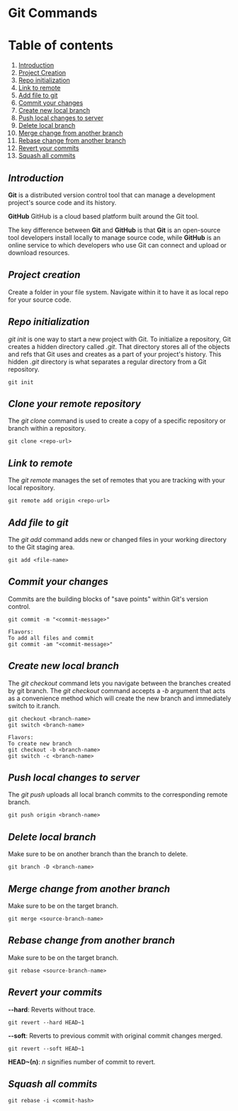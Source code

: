 # **Git Commands**
# Table of contents
1. [Introduction](#introduction)
2. [Project Creation](#project-creation)
3. [Repo initialization](#initialization)
4. [Link to remote](#remote)
5. [Add file to git](#add)
6. [Commit your changes](#commit)
7. [Create new local branch](#checkout)
8. [Push local changes to server](#push)
9. [Delete local branch](#delete)
10. [Merge change from another branch](#merge)
11. [Rebase change from another branch](#rebase)
12. [Revert your commits](#revert)
13. [Squash all commits](#squash)

<a name="introduction"></a>
## _Introduction_
**Git** is a distributed version control tool that can manage a development project's source code and its history.

**GitHub** GitHub is a cloud based platform built around the Git tool.

The key difference between **Git** and **GitHub** is that **Git** is an open-source tool developers install locally to manage source code, while **GitHub** is an online service to which developers who use Git can connect and upload or download resources.

<a name="project-creation"></a>
## _Project creation_
Create a folder in your file system. Navigate within it to have it as local repo for your source code.

<a name="initialization"></a>
## _Repo initialization_
_git init_ is one way to start a new project with Git. To initialize a repository, Git creates a hidden directory called _.git_. That directory stores all of the objects and refs that Git uses and creates as a part of your project's history. This hidden _.git_ directory is what separates a regular directory from a Git repository.
```text
git init
```

<a name="clone"></a>
## _Clone your remote repository_
The _git clone_ command is used to create a copy of a specific repository or branch within a repository.
```text
git clone <repo-url>
```

<a name="remote"></a>
## _Link to remote_
The _git remote_ manages the set of remotes that you are tracking with your local repository.
```text
git remote add origin <repo-url>
```

<a name="add"></a>
## _Add file to git_
The _git add_ command adds new or changed files in your working directory to the Git staging area.
```text
git add <file-name>
```

<a name="commit"></a>
## _Commit your changes_
Commits are the building blocks of "save points" within Git's version control.
```text
git commit -m "<commit-message>"

Flavors:
To add all files and commit
git commit -am "<commit-message>"
```

<a name="checkout"></a>
## _Create new local branch_
The _git checkout_ command lets you navigate between the branches created by git branch. The _git checkout_ command accepts a _-b_ argument that acts as a convenience method which will create the new branch and immediately switch to it.ranch.
```text
git checkout <branch-name>
git switch <branch-name>

Flavors:
To create new branch
git checkout -b <branch-name>
git switch -c <branch-name>
```

<a name="push"></a>
## _Push local changes to server_
The _git push_ uploads all local branch commits to the corresponding remote branch.
```text
git push origin <branch-name>
```

<a name="delete"></a>
## _Delete local branch_
Make sure to be on another branch than the branch to delete.
```text
git branch -D <branch-name>
```

<a name="merge"></a>
## _Merge change from another branch_
Make sure to be on the target branch.
```text
git merge <source-branch-name>
```

<a name="rebase"></a>
## _Rebase change from another branch_
Make sure to be on the target branch.
```text
git rebase <source-branch-name>
```

<a name="revert"></a>
## _Revert your commits_
**--hard**: Reverts without trace.
```text
git revert --hard HEAD~1
```

**--soft**: Reverts to previous commit with original commit changes merged.
```text
git revert --soft HEAD~1
```
**HEAD~(n)**: _n_ signifies number of commit to revert.

<a name="squash"></a>
## _Squash all commits_
```text
git rebase -i <commit-hash>
```

